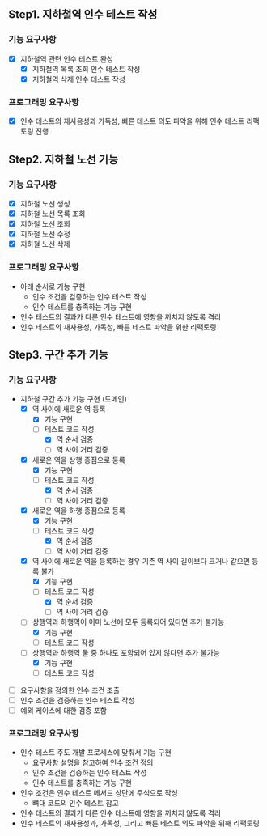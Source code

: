 
## Step1. 지하철역 인수 테스트 작성

### 기능 요구사항
- [X] 지하철역 관련 인수 테스트 완성
  - [X] 지하철역 목록 조회 인수 테스트 작성
  - [X] 지하철역 삭제 인수 테스트 작성

### 프로그래밍 요구사항
- [X] 인수 테스트의 재사용성과 가독성, 빠른 테스트 의도 파악을 위해 인수 테스트 리팩토링 진행

## Step2. 지하철 노선 기능

### 기능 요구사항
- [X] 지하철 노선 생성
- [X] 지하철 노선 목록 조회
- [X] 지하철 노선 조회
- [X] 지하철 노선 수정
- [X] 지하철 노선 삭제

### 프로그래밍 요구사항
- 아래 순서로 기능 구현
  - 인수 조건을 검증하는 인수 테스트 작성
  - 인수 테스트를 충족하는 기능 구현
- 인수 테스트의 결과가 다른 인수 테스트에 영향을 끼치지 않도록 격리
- 인수 테스트의 재사용성, 가독성, 빠른 테스트 파악을 위한 리팩토링

## Step3. 구간 추가 기능

### 기능 요구사항
- 지하철 구간 추가 기능 구현 (도메인)
  - [X] 역 사이에 새로운 역 등록
    - [X] 기능 구현
    - [ ] 테스트 코드 작성
      - [X] 역 순서 검증
      - [ ] 역 사이 거리 검증
  - [X] 새로운 역을 상행 종점으로 등록
    - [X] 기능 구현
    - [ ] 테스트 코드 작성
      - [X] 역 순서 검증
      - [ ] 역 사이 거리 검증
  - [X] 새로운 역을 하행 종점으로 등록
    - [X] 기능 구현
    - [ ] 테스트 코드 작성
      - [X] 역 순서 검증
      - [ ] 역 사이 거리 검증
  - [X] 역 사이에 새로운 역을 등록하는 경우 기존 역 사이 길이보다 크거나 같으면 등록 불가
    - [X] 기능 구현
    - [ ] 테스트 코드 작성
      - [X] 역 순서 검증
      - [ ] 역 사이 거리 검증
  - [ ] 상행역과 하행역이 이미 노선에 모두 등록되어 있다면 추가 불가능
    - [X] 기능 구현
    - [ ] 테스트 코드 작성
  - [ ] 상행역과 하행역 둘 중 하나도 포함되어 있지 않다면 추가 불가능
    - [X] 기능 구현
    - [ ] 테스트 코드 작성
- [ ] 요구사항을 정의한 인수 조건 조출
- [ ] 인수 조건을 검증하는 인수 테스트 작성
- [ ] 예외 케이스에 대한 검증 포함

### 프로그래밍 요구사항
- 인수 테스트 주도 개발 프로세스에 맞춰서 기능 구현
  - 요구사항 설명을 참고하여 인수 조건 정의
  - 인수 조건을 검증하는 인수 테스트 작성
  - 인수 테스트를 충족하는 기능 구현
- 인수 조건은 인수 테스트 메서드 상단에 주석으로 작성
  - 뼈대 코드의 인수 테스트 참고
- 인수 테스트의 결과가 다른 인수 테스트에 영향을 끼치지 않도록 격리
- 인수 테스트의 재사용성과, 가독성, 그리고 빠른 테스트 의도 파악을 위해 리팩토링

